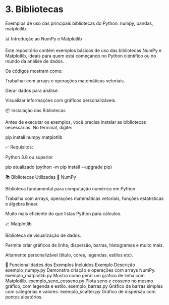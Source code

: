 # 3. Bibliotecas

Exemplos de uso das principais bibliotecas do Python: numpy, pandas, matplotlib.

📊 Introdução ao NumPy e Matplotlib

Este repositório contém exemplos básicos de uso das bibliotecas NumPy e Matplotlib, ideais para quem está começando no Python científico ou no mundo da análise de dados.

Os códigos mostram como:

Trabalhar com arrays e operações matemáticas vetoriais.

Gerar dados para análise.

Visualizar informações com gráficos personalizáveis.

📦 Instalação das Bibliotecas

Antes de executar os exemplos, você precisa instalar as bibliotecas necessárias.
No terminal, digite:

pip install numpy matplotlib

✅ Requisitos:

Python 3.8 ou superior

pip atualizado (python -m pip install --upgrade pip)

📚 Bibliotecas Utilizadas
🧮 NumPy

Biblioteca fundamental para computação numérica em Python.

Trabalha com arrays, operações matemáticas vetoriais, funções estatísticas e álgebra linear.

Muito mais eficiente do que listas Python para cálculos.

📈 Matplotlib

Biblioteca de visualização de dados.

Permite criar gráficos de linha, dispersão, barras, histogramas e muito mais.

Altamente personalizável (título, cores, legendas, estilos etc).

🧪 Funcionalidades dos Exemplos Incluídos
Exemplo Descrição
exemplo_numpy.py Demonstra criação e operações com arrays NumPy.
exemplo_matplotlib.py Mostra como gerar um gráfico de linha com Matplotlib.
exemplo_seno_cosseno.py Plota seno e cosseno no mesmo gráfico, com legenda e estilo.
exemplo_barras.py Gráfico de barras simples com categorias e valores.
exemplo_scatter.py Gráfico de dispersão com pontos aleatórios.

